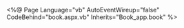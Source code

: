 <%@ Page Language="vb" AutoEventWireup="false" CodeBehind="book.aspx.vb" Inherits="Book_app.book" %>

<!DOCTYPE html>

<html xmlns="http://www.w3.org/1999/xhtml">
<head runat="server">
    <title>Book Store</title>
    <link href="https://maxcdn.bootstrapcdn.com/bootstrap/4.0.0/css/bootstrap.min.css" rel="stylesheet" />
    <script src="https://ajax.googleapis.com/ajax/libs/jquery/3.3.1/jquery.min.js"></script>
    <script src="https://cdnjs.cloudflare.com/ajax/libs/popper.js/1.14.7/umd/popper.min.js"></script>
    <script src="https://maxcdn.bootstrapcdn.com/bootstrap/4.3.1/js/bootstrap.min.js"></script>
    <script type="text/javascript">
        function showUpdateModal() {
            $('#updateModal').modal('show');
        }

        function showDeleteModal() {
            $('#deleteModal').modal('show');
        }
    </script>
</head>
<body>
    <form id="form1" runat="server">
        <div>
            <h2>Book Store</h2>
            <asp:GridView ID="BooksGridView" runat="server" AutoGenerateColumns="False" DataKeyNames="Id"
                OnRowEditing="BooksGridView_RowEditing" OnRowCancelingEdit="BooksGridView_RowCancelingEdit"
                OnRowUpdating="BooksGridView_RowUpdating" OnRowDeleting="BooksGridView_RowDeleting">
                <Columns>
                    <asp:BoundField DataField="Id" HeaderText="ID" ReadOnly="True" />
                    <asp:BoundField DataField="BookName" HeaderText="Book Name" />
                    <asp:BoundField DataField="Price" HeaderText="Price" />
                    <asp:BoundField DataField="Category" HeaderText="Category" />
                    <asp:BoundField DataField="Author" HeaderText="Author" />
                    <asp:CommandField ShowEditButton="True" ShowDeleteButton="True" />
                </Columns>
            </asp:GridView>
            <br />
            <asp:Button ID="LoadBooksButton" runat="server" Text="Load Books" OnClick="LoadBooksButton_Click" />
            <br /><br />
            <asp:TextBox ID="BookNameTextBox" runat="server" Placeholder="Book Name"></asp:TextBox>
            <asp:TextBox ID="PriceTextBox" runat="server" Placeholder="Price"></asp:TextBox>
            <asp:TextBox ID="CategoryTextBox" runat="server" Placeholder="Category"></asp:TextBox>
            <asp:TextBox ID="AuthorTextBox" runat="server" Placeholder="Author"></asp:TextBox>
            <asp:Button ID="AddBookButton" runat="server" Text="Add Book" OnClick="AddBookButton_Click" />
        </div>

        <asp:HiddenField ID="HiddenFieldRecordID" runat="server" />
        <asp:HiddenField ID="HiddenFieldOperationType" runat="server" />

        <!-- Update Confirmation Modal -->
        <div id="updateModal" class="modal fade" role="dialog">
            <div class="modal-dialog">
                <div class="modal-content">
                    <div class="modal-header">
                        <button type="button" class="close" data-dismiss="modal"></button>
                        <h4 class="modal-title">Confirm Update</h4>
                    </div>
                    <div class="modal-body">
                        <p>Are you sure you want to update this record?</p>
                    </div>
                    <div class="modal-footer">
                        <asp:Button ID="btnConfirmUpdate" runat="server" Text="Update" CssClass="btn btn-primary" OnClick="btnConfirmUpdate_Click" />
                        <button type="button" class="btn btn-default" data-dismiss="modal">Cancel</button>
                    </div>
                </div>
            </div>
        </div>

        <!-- Delete Confirmation Modal -->
        <div id="deleteModal" class="modal fade" role="dialog">
            <div class="modal-dialog">
                <div class="modal-content">
                    <div class="modal-header">
                        <button type="button" class="close" data-dismiss="modal"></button>
                        <h4 class="modal-title">Confirm Delete</h4>
                    </div>
                    <div class="modal-body">
                        <p>Are you sure you want to delete this record?</p>
                    </div>
                    <div class="modal-footer">
                        <asp:Button ID="btnConfirmDelete" runat="server" Text="Delete" CssClass="btn btn-danger" OnClick="btnConfirmDelete_Click" />
                        <button type="button" class="btn btn-default" data-dismiss="modal">Cancel</button>
                    </div>
                </div>
            </div>
        </div>
    </form>
</body>
</html>
